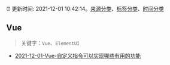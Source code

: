 :alarm_clock: 更新时间: 2021-12-01 10:42:14。[来源分类](../README.md)、[标签分类](../TAGS.md)、[时间分类](../TIMELINE.md)

## Vue


> 关键字：`Vue`、`ElementUI`



- [2021-12-01-Vue-自定义指令可以实现哪些有用的功能](https://toutiao.io/k/uuio6yy) 